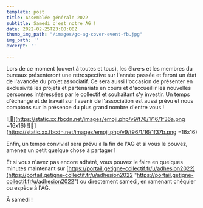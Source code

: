```yaml
---
template: post
title: Assemblée générale 2022
subtitle: Samedi c'est notre AG !
date: 2022-02-25T23:00:00Z
thumb_img_path: "/images/gc-ag-cover-event-fb.jpg"
img_path: ''
excerpt: ''

---
```

Lors de ce moment (ouvert à toutes et tous), les élu·e·s et les membres du bureaux présenteront une retrospective sur l'année passée et feront un état de l'avancée du projet associatif. Ce sera aussi l'occasion de présenter en exclusivité les projets et partenariats en cours et d'accueillir les nouvelles personnes intéressées par le collectif et souhaitant s'y investir. Un temps d'échange et de travail sur l'avenir de l'association est aussi prévu et nous comptons sur la présence du plus grand nombre d'entre vous !

![🍪](https://static.xx.fbcdn.net/images/emoji.php/v9/t76/1/16/1f36a.png =16x16) ![🍻](https://static.xx.fbcdn.net/images/emoji.php/v9/t96/1/16/1f37b.png =16x16)

Enfin, un temps convivial sera prévu à la fin de l'AG et si vous le pouvez, amenez un petit quelque chose à partager !

Et si vous n'avez pas encore adhéré, vous pouvez le faire en quelques minutes maintenant sur [https://portail.getigne-collectif.fr/u/adhesion2022](https://portail.getigne-collectif.fr/u/adhesion2022 "https://portail.getigne-collectif.fr/u/adhesion2022") ou directement samedi, en ramenant chéquier ou espèce à l'AG.

À samedi !